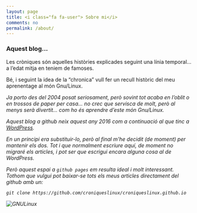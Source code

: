 ```yaml
---
layout: page
title: <i class="fa fa-user"> Sobre mi</i>
comments: no
permalink: /about/
---
```



### Aquest blog...
Les cròniques són aquelles històries explicades seguint una línia temporal… a l’edat mitja en teniem de famoses.

Bé, i seguint la idea de la “chronica” vull fer un recull històric del meu aprenentage al món Gnu/Linux. 
 <i class="fa fa-linux fa-3x">

Ja porto des del 2004 posat seriosament, però sovint tot acaba en l’oblit o en trossos de paper per casa… no crec que servisca de molt, però al menys serà divertit… com ho és aprendre d’este món Gnu/Linux.

Aquest blog a github neix aquest any 2016 com a continuació al que tinc a [WordPress](https://croniqueslinux.wordpress.com/). 

<i class="fa fa-wordpress fa-3x"> <i class="fa fa-refresh fa-spin"></i> <i class="fa fa-github"> 

En un principi era substituir-lo, però al final m'he decidit (de moment) per mantenir els dos. Tot i que normalment escriure aquí, de moment no migraré els articles, i pot ser que escrigui encara alguna cosa al de WordPress.

Però aquest espai a `github pages` em resulta ideal i molt interessant. Tothom que vulgui pot baixar-se tots els meus articles directament del github amb un:

	git clone https://github.com/croniqueslinux/croniqueslinux.github.io


<span class="fa-stack fa-lg">
  <i class="fa fa-square fa-stack-2x"></i>
  <i class="fa fa-terminal fa-stack-1x fa-inverse"></i>
</span>


![GNULinux](https://i1.wp.com/solotrucos.org/archivos/2008/12/gnu-linux.jpg)
